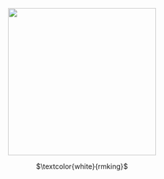 </div>
<div align="center">
  <img height="300" src="https://64.media.tumblr.com/5595783c2950dbd8565cc9e4c9e9cdcd/55ccbd80ffd96356-3d/s250x400/31c023e6e9a0f08c4498aff1aabe515fd2ede0c5.pnj"
    />
</div>


<p align="center">
$\textcolor{white}{rmking}$
</p> ‎ ‎ ‎ ‎ ‎ ‎ ‎ ‎‎ 
